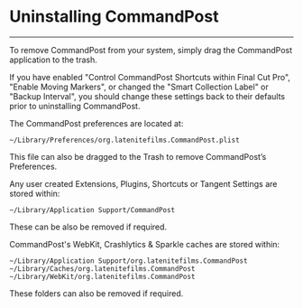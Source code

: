 # Uninstalling CommandPost
---

To remove CommandPost from your system, simply drag the CommandPost application to the trash.

If you have enabled "Control CommandPost Shortcuts within Final Cut Pro", "Enable Moving Markers", or changed the "Smart Collection Label" or "Backup Interval", you should change these settings back to their defaults prior to uninstalling CommandPost.

The CommandPost preferences are located at:

`~/Library/Preferences/org.latenitefilms.CommandPost.plist`

This file can also be dragged to the Trash to remove CommandPost’s Preferences.

Any user created Extensions, Plugins, Shortcuts or Tangent Settings are stored within:

`~/Library/Application Support/CommandPost`

These can be also be removed if required.

CommandPost's WebKit, Crashlytics & Sparkle caches are stored within:

```
~/Library/Application Support/org.latenitefilms.CommandPost
~/Library/Caches/org.latenitefilms.CommandPost
~/Library/WebKit/org.latenitefilms.CommandPost
```

These folders can also be removed if required.